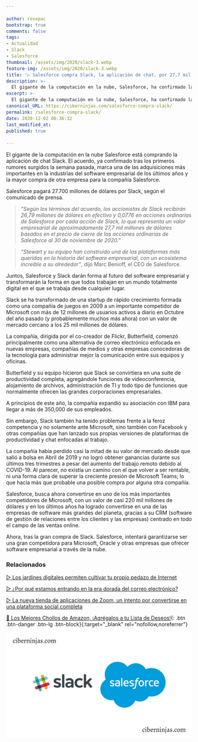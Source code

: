 ```yaml
---

author: rosepac
bootstrap: true
comments: false
tags:
- Actualidad
- Slack
- Salesforce
thumbnail: /assets/img/2020/slack-3.webp
feature-img: /assets/img/2020/slack-3.webp
title: '▷ Salesforce compra Slack, la aplicación de chat, por 27,7 mil millones de dólares'
description: >-
  El gigante de la computación en la nube, Salesforce, ha confirmado la compra de Slack Technologies, buscando crear un nuevo software capaz de enfrentarse a Microsoft, Zoom y otras herramientas de trabajo colaborativo
excerpt: >-
  El gigante de la computación en la nube, Salesforce, ha confirmado la compra de Slack Technologies, buscando crear un nuevo software capaz de enfrentarse a Microsoft, Zoom y otras herramientas de trabajo colaborativo
canonical_URL: https://ciberninjas.com/salesforce-compra-slack/
permalink: /salesforce-compra-slack/
date: 2020-12-02 06:36:32
last_modified_at: 
published: true

---
```


El gigante de la computación en la nube Salesforce está comprando la aplicación de chat Slack. El acuerdo, ya confirmado tras los primeros rumores surgidos la semana pasada, marca una de las adquisiciones más importantes en la industrias del software empresarial de los últimos años y la mayor compra de otra empresa para la compañía Salesforce.

Salesforce pagará 27.700 millones de dólares por Slack, según el comunicado de prensa.

> *“Según los términos del acuerdo, los accionistas de Slack recibirán 26,79 millones de dólares en efectivo y 0,0776 en acciones ordinarias de Salesforce por cada acción de Slack, lo que representa un valor empresarial de aproximadamente 27,7 mil millones de dólares basados en el precio de cierre de las acciones ordinarias de Salesforce al 30 de noviembre de 2020."*

> *“Stewart y su equipo han construido una de las plataformas más queridas en la historia del software empresarial, con un ecosistema increíble a su alrededor”*, dijo Marc Benioff, el CEO de Salesforce.

Juntos, Salesforce y Slack darán forma al futuro del software empresarial y transformarán la forma en que todos trabajan en un mundo totalmente digital en el que se trabaja desde cualquier lugar.

Slack se ha transformado de una startup de rápido crecimiento formada como una compañía de juegos en 2009 a un importante competidor de Microsoft con más de 12 millones de usuarios activos a diario en Octubre del año pasado (y probablemente muchos más ahora) con un valor de mercado cercano a los 25 mil millones de dólares.

La compañía, dirigida por el co-creador de Flickr, Butterfield, comenzó principalmente como una alternativa de correo electrónico enfocada en nuevas empresas, compañías de medios y otras empresas conocedoras de la tecnología para administrar mejor la comunicación entre sus equipos y oficinas.

Butterfield y su equipo hicieron que Slack se convirtiera en una suite de productividad completa, agregándole funciones de videoconferencia, alojamiento de archivos, administración de TI y todo tipo de funciones que normalmente ofrecen las grandes corporaciones empresariales.

A principios de este año, la compañía expandió su asociación con IBM para llegar a más de 350,000 de sus empleados.

Sin embargo, Slack también ha tenido problemas frente a la feroz competencia y no solamente ante Microsoft, sino también con Facebook y otras compañías que han lanzado sus propias versiones de plataformas de productividad y chat enfocadas al trabajo.

La compañía había perdido casi la mitad de su valor de mercado desde que salió a bolsa en Abril de 2019 y no logró obtener ganancias durante sus últimos tres trimestres a pesar del aumento del trabajo remoto debido al COVID-19. Al parecer, no existía un camino con el que volver a ser rentable, ni una forma clara de superar la creciente presión de Microsoft Teams; lo que hacía más que probable una posible compra por alguna otra compañía.

Salesforce, busca ahora convertirse en uno de los más importantes competidores de Microsoft, con un valor de casi 220 mil millones de dólares y en los últimos años ha logrado convertirse en una de las empresas de software más grandes del planeta, gracias a su CRM (software de gestión de relaciones entre los clientes y las empresas) centrado en todo el campo de las ventas online.

Ahora, tras la gran compra de Slack. Salesforce, intentará garantizarse ser una gran competidora para Microsoft, Oracle y otras empresas que ofrecer software empresarial a través de la nube.

### **Relacionados** <!-- omit in toc -->

[▷ Los jardines digitales permiten cultivar tu propio pedazo de Internet](https://ciberninjas.com/jardines-digitales/)

[▷ ¿Por qué estamos entrando en la era dorada del correo electrónico?](https://ciberninjas.com/era-dorada-correo/)

[▷ La nueva tienda de aplicaciones de Zoom, un intento por convertirse en una plataforma social completa](https://ciberninjas.com/tienda-aplicaciones-zoom/)

[🛒 Los Mejores Chollos de Amazon, ¡Agrégalos a tu Lista de Deseos!](/amazon/ "Los Mejores Chollos de Amazon, Ofertas Flash, Black Monday y Amazon Prime Day"){: .btn .btn-danger .btn-lg .btn-block}{:target="_blank" rel="nofollow,noreferrer"}

![Salesforce compra Slack, la aplicación de chat, por 27,7 mil millones de dólares](/assets/img/2020/slack-3.webp)